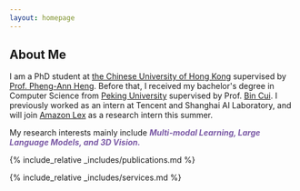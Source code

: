 ```yaml
---
layout: homepage
---
```


## About Me

I am a PhD student at [the Chinese University of Hong Kong](https://www.cuhk.edu.hk) supervised by [Prof. Pheng-Ann Heng](https://www.cse.cuhk.edu.hk/~pheng/1.html). Before that, I received my bachelor's degree in Computer Science from [Peking University](https://www.pku.edu.cn/) supervised by Prof. [Bin Cui](https://cuibinpku.github.io/). I previously worked as an intern at Tencent and Shanghai AI Laboratory, and will join [Amazon Lex](https://aws.amazon.com/lex/) as a research intern this summer.

My research interests mainly include <b><i style="color:#7b5aa6">Multi-modal Learning, Large Language Models, and 3D Vision.</i></b>


{% include_relative _includes/publications.md %}

{% include_relative _includes/services.md %}
